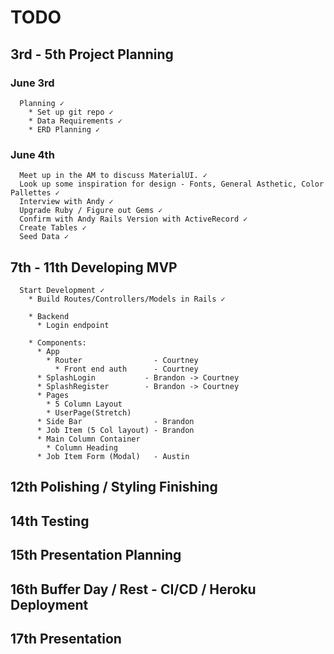 # TODO

## 3rd - 5th Project Planning

### June 3rd

      Planning ✓
        * Set up git repo ✓
        * Data Requirements ✓
        * ERD Planning ✓

### June 4th

      Meet up in the AM to discuss MaterialUI. ✓
      Look up some inspiration for design - Fonts, General Asthetic, Color Pallettes ✓
      Interview with Andy ✓
      Upgrade Ruby / Figure out Gems ✓
      Confirm with Andy Rails Version with ActiveRecord ✓
      Create Tables ✓
      Seed Data ✓

## 7th - 11th Developing MVP

      Start Development ✓
        * Build Routes/Controllers/Models in Rails ✓

        * Backend
          * Login endpoint

        * Components:
          * App
            * Router                - Courtney
              * Front end auth      - Courtney
          * SplashLogin           - Brandon -> Courtney
          * SplashRegister        - Brandon -> Courtney
          * Pages
            * 5 Column Layout
            * UserPage(Stretch)
          * Side Bar                - Brandon
          * Job Item (5 Col layout) - Brandon
          * Main Column Container
            * Column Heading
          * Job Item Form (Modal)   - Austin

## 12th Polishing / Styling Finishing

## 14th Testing

## 15th Presentation Planning

## 16th Buffer Day / Rest - CI/CD / Heroku Deployment

## 17th Presentation
